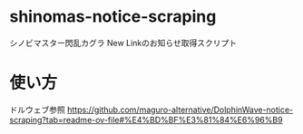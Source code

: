 # shinomas-notice-scraping
シノビマスター閃乱カグラ New Linkのお知らせ取得スクリプト

# 使い方

ドルウェブ参照
https://github.com/maguro-alternative/DolphinWave-notice-scraping?tab=readme-ov-file#%E4%BD%BF%E3%81%84%E6%96%B9
